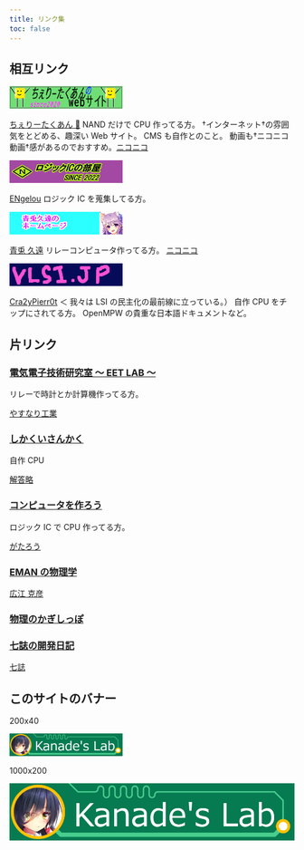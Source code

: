 ```yaml
---
title: リンク集
toc: false
---
```


## 相互リンク

[![](img/cherry-takuan.png)](https://cherry-takuan.org/)

[ちぇりーたくあん 🍒](https://twitter.com/cherry_takuan)
NAND だけで CPU 作ってる方。
†インターネット†の雰囲気をとどめる、趣深い Web サイト。 CMS も自作とのこと。
動画も†ニコニコ動画†感があるのでおすすめ。[ニコニコ](https://www.nicovideo.jp/user/120639958)

[![](img/logicroom.png)](https://logicroom.jp/)

[ENgelou](https://twitter.com/EN_gelou)
ロジック IC を蒐集してる方。

[![](img/kuon-aoto.png)](http://kuon-aoto.sakura.ne.jp/)

[青兎 久遠](https://twitter.com/Kuon_Aoto)
リレーコンピュータ作ってる方。
[ニコニコ](https://www.nicovideo.jp/user/124273630)

[![](img/vlsi.png)](https://vlsi.jp)

[Cra2yPierr0t](https://twitter.com/Cra2yPierr0t) ＜ 我々は LSI の民主化の最前線に立っている。）
自作 CPU をチップにされてる方。
OpenMPW の貴重な日本語ドキュメントなど。

## 片リンク

### [電気電子技術研究室 ～ EET LAB ～](http://blog.livedoor.jp/eet_lab/)

リレーで時計とか計算機作ってる方。

[やすなり工業](https://twitter.com/YSNR_YSD)

### [しかくいさんかく](https://sikakuisankaku.hatenablog.com/)

自作 CPU

[解答略](https://twitter.com/kaitou_ryaku)

### [コンピュータを作ろう](http://diode.matrix.jp/)

ロジック IC で CPU 作ってる方。

[がたろう](https://twitter.com/duo6750)

### [EMAN の物理学](https://eman-physics.net/)

[広江 克彦](https://twitter.com/eman1972)

### [物理のかぎしっぽ](https://hooktail.sub.jp/)

### [七誌の開発日記](https://7shi.hateblo.jp/)

[七誌](https://twitter.com/7shi)

## このサイトのバナー

200x40

![](img/kanade_200x40.png)

1000x200

![](img/kanade_1000x200.png)
